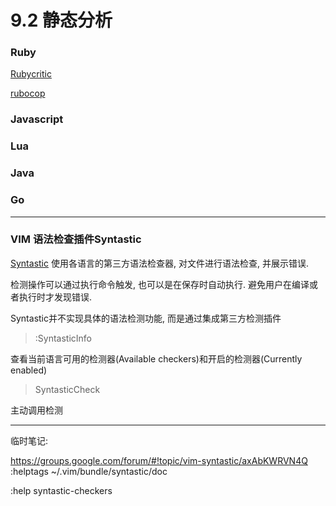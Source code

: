 # 9.2 静态分析

### Ruby

[Rubycritic](https://github.com/whitesmith/rubycritic)

[rubocop](https://github.com/bbatsov/rubocop)


### Javascript

### Lua

### Java

### Go


---

### VIM 语法检查插件Syntastic

[Syntastic](https://github.com/vim-syntastic/syntastic) 使用各语言的第三方语法检查器, 对文件进行语法检查, 并展示错误.

检测操作可以通过执行命令触发, 也可以是在保存时自动执行. 避免用户在编译或者执行时才发现错误.

Syntastic并不实现具体的语法检测功能, 而是通过集成第三方检测插件


> :SyntasticInfo

查看当前语言可用的检测器(Available checkers)和开启的检测器(Currently enabled)

> SyntasticCheck

主动调用检测

-------
临时笔记:

https://groups.google.com/forum/#!topic/vim-syntastic/axAbKWRVN4Q
:helptags ~/.vim/bundle/syntastic/doc

:help syntastic-checkers

